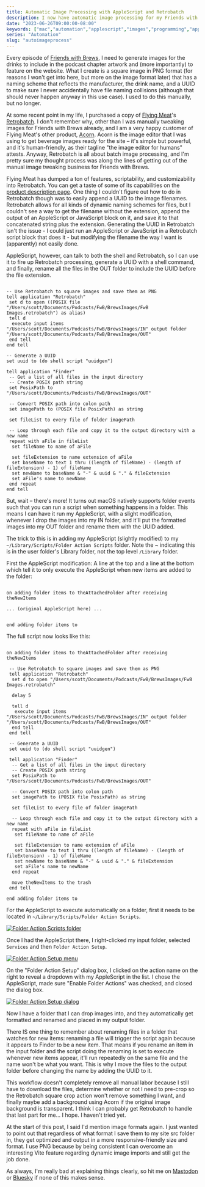 ```yaml
---
title: Automatic Image Processing with AppleScript and Retrobatch
description: I now have automatic image processing for my Friends with Brews images that happens automatically when I drop images in a folder, and I love it.
date: "2023-06-26T09:00:00-08:00"
keywords: ["mac","automation","applescript","images","programming","apps","friendswithbrews","fwb"]
series: "Automation"
slug: "autoimageprocess"
---
```


Every episode of [Friends with Brews](https://friendswithbrews.com), I need to generate images for the drinks to include in the podcast chapter artwork and (more importantly) to feature on the website. What I create is a square image in PNG format (for reasons I won't get into here, but more on the image format later) that has a naming scheme that reflects the manufacturer, the drink name, and a UUID to make sure I never accidentally have file naming collisions (although that should never happen anyway in this use case). I used to do this manually, but no longer.

At some recent point in my life, I purchased a copy of [Flying Meat](https://flyingmeat.com/)'s [Retrobatch](https://flyingmeat.com/retrobatch/). I don't remember why, other than I was manually tweaking images for Friends with Brews already, and I am a very happy customer of Flying Meat's other product, [Acorn](https://flyingmeat.com/acorn/). Acorn is the image editor that I was using to get beverage images ready for the site – it's simple but powerful, and it's human-friendly, as their tagline "the image editor for humans" attests. Anyway, Retrobatch is all about batch image processing, and I'm pretty sure my thought process was along the lines of getting out of the manual image tweaking business for Friends with Brews.

Flying Meat has dumped a ton of features, scriptability, and customizability into Retrobatch. You can get a taste of some of its capabilities on the [product description page](https://flyingmeat.com/retrobatch/). One thing I couldn't figure out how to do in Retrobatch though was to easily append a UUID to the image filenames. Retrobatch allows for all kinds of dynamic naming schemes for files, but I couldn't see a way to get the filename without the extension, append the output of an AppleScript or JavaScript block on it, and save it to that concatenated string plus the extension. Generating the UUID in Retrobatch isn't the issue - I could just run an AppleScript or JavaScript in a Retrobatch script block that does it - but modifying the filename the way I want is (apparently) not easily done.

AppleScript, however, can talk to both the shell and Retrobatch, so I can use it to fire up Retrobatch processing, generate a UUID with a shell command, and finally, rename all the files in the OUT folder to include the UUID before the file extension.

```applescript

-- Use Retrobatch to square images and save them as PNG
tell application "Retrobatch"
 set d to open ((POSIX file "/Users/scott/Documents/Podcasts/FwB/BrewsImages/FwB Images.retrobatch") as alias)
 tell d
  execute input items "/Users/scott/Documents/Podcasts/FwB/BrewsImages/IN" output folder "/Users/scott/Documents/Podcasts/FwB/BrewsImages/OUT"
 end tell
end tell

-- Generate a UUID
set uuid to (do shell script "uuidgen")

tell application "Finder"
 -- Get a list of all files in the input directory
 -- Create POSIX path string
 set PosixPath to "/Users/scott/Documents/Podcasts/FwB/BrewsImages/OUT"

 -- Convert POSIX path into colon path
 set imagePath to (POSIX file PosixPath) as string

 set fileList to every file of folder imagePath

 -- Loop through each file and copy it to the output directory with a new name
 repeat with aFile in fileList
  set fileName to name of aFile

  set fileExtension to name extension of aFile
  set baseName to text 1 thru ((length of fileName) - (length of fileExtension) - 1) of fileName
  set newName to baseName & "-" & uuid & "." & fileExtension
  set aFile's name to newName
 end repeat
end tell

```

But, wait – there's more! It turns out macOS natively supports folder events such that you can run a script when something happens in a folder. This means I can have it run my AppleScript, with a slight modification, whenever I drop the images into my IN folder, and it'll put the formatted images into my OUT folder and rename them with the UUID added.

The trick to this is in adding my AppleScript (slightly modified) to my `~/Library/Scripts/Folder Action Scripts` folder. Note the ~ indicating this is in the user folder's Library folder, not the top level `/Library` folder.

First the AppleScript modification: A line at the top and a line at the bottom which tell it to only execute the AppleScript when new items are added to the folder:

```applescript

on adding folder items to theAttachedFolder after receiving theNewItems

... (original AppleScript here) ...


end adding folder items to

```

The full script now looks like this:

```applescript

on adding folder items to theAttachedFolder after receiving theNewItems

 -- Use Retrobatch to square images and save them as PNG
 tell application "Retrobatch"
  set d to open "/Users/scott/Documents/Podcasts/FwB/BrewsImages/FwB Images.retrobatch"

  delay 5

  tell d
   execute input items "/Users/scott/Documents/Podcasts/FwB/BrewsImages/IN" output folder "/Users/scott/Documents/Podcasts/FwB/BrewsImages/OUT"
  end tell
 end tell

 -- Generate a UUID
 set uuid to (do shell script "uuidgen")

 tell application "Finder"
  -- Get a list of all files in the input directory
  -- Create POSIX path string
  set PosixPath to "/Users/scott/Documents/Podcasts/FwB/BrewsImages/OUT"

  -- Convert POSIX path into colon path
  set imagePath to (POSIX file PosixPath) as string

  set fileList to every file of folder imagePath

  -- Loop through each file and copy it to the output directory with a new name
  repeat with aFile in fileList
   set fileName to name of aFile

   set fileExtension to name extension of aFile
   set baseName to text 1 thru ((length of fileName) - (length of fileExtension) - 1) of fileName
   set newName to baseName & "-" & uuid & "." & fileExtension
   set aFile's name to newName
  end repeat

  move theNewItems to the trash
 end tell

end adding folder items to

```

For the AppleScript to execute automatically on a folder, first it needs to be located in `~/Library/Scripts/Folder Action Scripts`.

[![Folder Action Scripts folder](../../assets/images/posts/FolderActionScriptsFolder-BD0E8CCA-F2E3-487E-AF1C-3B67CF321DEF.png)](/images/posts/FolderActionScriptsFolder-BD0E8CCA-F2E3-487E-AF1C-3B67CF321DEF.png)

Once I had the AppleScript there, I right-clicked my input folder, selected `Services` and then `Folder Action Setup`.

[![Folder Action Setup menu](../../assets/images/posts/FolderActionsSetupMenu-86B4A871-966E-4A27-A2C5-3FC85E131D6C.png)](/images/posts/FolderActionsSetupMenu-86B4A871-966E-4A27-A2C5-3FC85E131D6C.png)

On the "Folder Action Setup" dialog box, I clicked on the action name on the right to reveal a dropdown with my AppleScript in the list. I chose the AppleScript, made sure "Enable Folder Actions" was checked, and closed the dialog box.

[![Folder Action Setup dialog](../../assets/images/posts/FolderActionsSetup-1081E829-4FB6-447A-88A5-BC7EE5F934F6.png)](/images/posts/FolderActionsSetup-1081E829-4FB6-447A-88A5-BC7EE5F934F6.png)

Now I have a folder that I can drop images into, and they automatically get formatted and renamed and placed in my output folder.

There IS one thing to remember about renaming files in a folder that watches for new items: renaming a file will trigger the script again because it appears to Finder to be a new item. That means if you rename an item in the input folder and the script doing the renaming is set to execute whenever new items appear, it'll run repeatedly on the same file and the name won't be what you want. This is why I move the files to the output folder before changing the name by adding the UUID to it.

This workflow doesn't completely remove all manual labor because I still have to download the files, determine whether or not I need to pre-crop so the Retrobatch square crop action won't remove something I want, and finally maybe add a background using Acorn if the original image background is transparent. I think I can probably get Retrobatch to handle that last part for me... I hope. I haven't tried yet.

At the start of this post, I said I'd mention image formats again. I just wanted to point out that regardless of what format I save them to my site src folder in, they get optimized and output in a more responsive-friendly size and format. I use PNG because by being consistent I can overcome an interesting Vite feature regarding dynamic image imports and still get the job done.

As always, I'm really bad at explaining things clearly, so hit me on [Mastodon](https://appdot.net/@scottaw) or [Bluesky](https://bsky.app/profile/scottwillsey.com) if none of this makes sense.
